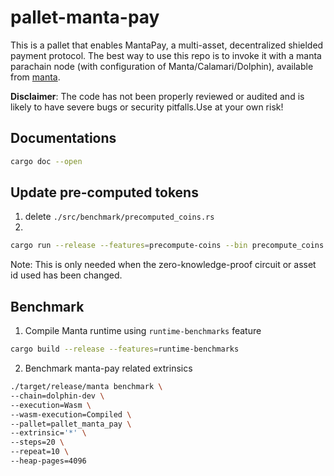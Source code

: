 # pallet-manta-pay

This is a pallet that enables MantaPay, a multi-asset, decentralized shielded payment protocol.
The best way to use this repo is to invoke it with a manta parachain node (with configuration of Manta/Calamari/Dolphin),
available from [manta](https://github.com/Manta-Network/manta).

__Disclaimer__: The code has not been properly reviewed or audited and is likely to have 
severe bugs or security pitfalls.Use at your own risk!

## Documentations
``` sh
cargo doc --open
```

## Update pre-computed tokens
1. delete `./src/benchmark/precomputed_coins.rs`
2.
``` sh
cargo run --release --features=precompute-coins --bin precompute_coins ./src/benchmark/precomputed_coins.rs
```
Note: This is only needed when the zero-knowledge-proof circuit or asset id used has been changed.

## Benchmark 
1. Compile Manta runtime using `runtime-benchmarks` feature
```sh
cargo build --release --features=runtime-benchmarks
```
2. Benchmark manta-pay related extrinsics
```sh
./target/release/manta benchmark \
--chain=dolphin-dev \
--execution=Wasm \
--wasm-execution=Compiled \
--pallet=pallet_manta_pay \
--extrinsic='*' \
--steps=20 \
--repeat=10 \
--heap-pages=4096
```